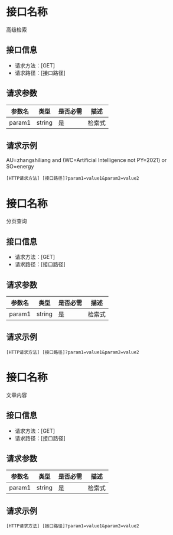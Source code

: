 # 接口名称

高级检索

## 接口信息

- 请求方法：[GET]
- 请求路径：[接口路径]

## 请求参数

| 参数名   | 类型   | 是否必需 | 描述  |
| -------- | ------ | -------- |-----|
| param1   | string | 是       | 检索式 |

## 请求示例
AU=zhangshiliang and (WC=Artificial Intelligence not PY=2021) or SO=energy
```http
[HTTP请求方法] [接口路径]?param1=value1&param2=value2
```

# 接口名称

分页查询

## 接口信息

- 请求方法：[GET]
- 请求路径：[接口路径]

## 请求参数

| 参数名   | 类型   | 是否必需 | 描述  |
| -------- | ------ | -------- |-----|
| param1   | string | 是       | 检索式 |

## 请求示例

```http
[HTTP请求方法] [接口路径]?param1=value1&param2=value2
```

# 接口名称

文章内容

## 接口信息

- 请求方法：[GET]
- 请求路径：[接口路径]

## 请求参数

| 参数名   | 类型   | 是否必需 | 描述  |
| -------- | ------ | -------- |-----|
| param1   | string | 是       | 检索式 |

## 请求示例

```http
[HTTP请求方法] [接口路径]?param1=value1&param2=value2
```